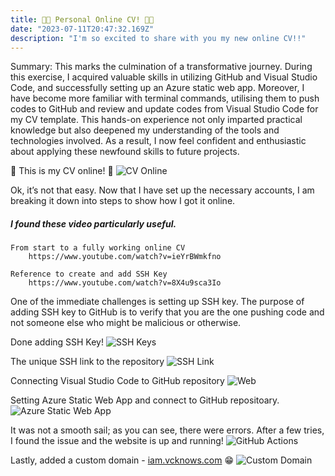 ```yaml
---
title: 🎉🎉 Personal Online CV! 🎉🎉
date: "2023-07-11T20:47:32.169Z"
description: "I'm so excited to share with you my new online CV!!"
---
```


Summary: This marks the culmination of a transformative journey. During this exercise, I acquired valuable skills in utilizing GitHub and Visual Studio Code, and successfully setting up an Azure static web app. Moreover, I have become more familiar with terminal commands, utilising them to push codes to GitHub and review and update codes from Visual Studio Code for my CV template. This hands-on experience not only imparted practical knowledge but also deepened my understanding of the tools and technologies involved. As a result, I now feel confident and enthusiastic about applying these newfound skills to future projects.

🎉 This is my CV online! 🎉
![CV Online](./CV_Online.jpeg)

Ok, it’s not that easy. Now that I have set up the necessary accounts, I am breaking it down into steps to show how I got it online.

##### I found these video particularly useful.
    From start to a fully working online CV
        https://www.youtube.com/watch?v=ieYrBWmkfno
    
    Reference to create and add SSH Key
        https://www.youtube.com/watch?v=8X4u9sca3Io

One of the immediate challenges is setting up SSH key. The purpose of adding SSH key to GitHub is to verify that you are the one pushing code and not someone else who might be malicious or otherwise.

Done adding SSH Key!
![SSH Keys](./GitHub_SSHkeys.png)

The unique SSH link to the repository
![SSH Link](./SSH_Link.png)

Connecting Visual Studio Code to GitHub repository
![Web](./Web.png)

Setting Azure Static Web App and connect to GitHub repositoary.
![Azure Static Web App](./Static_Web_App.png)

It was not a smooth sail; as you can see, there were errors. After a few tries, I found the issue and the website is up and running!
![GitHub Actions](./GitHub_Actions.png)

Lastly, added a custom domain - [iam.vcknows.com](https://iam.vcknows.com) 😁
![Custom Domain](./Custom_Domain.png)
